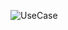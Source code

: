 <!-- This is a Javascript Calcular using some built-in functions-->
![UseCase](https://github.com/JamalWali/calculator-js/assets/47362745/4779413b-dfa2-44b9-bf0c-ecf46ac87291)
